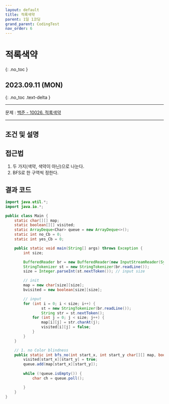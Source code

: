 ```yaml
---
layout: default
title: 적록색약
parent: 1일 1코딩
grand_parent: CodingTest
nav_order: 6
---
```


# 적록색약
{: .no_toc }

## 2023.09.11 (MON)
{: .no_toc .text-delta }

---

문제 : [백준 - 10026. 적록색약](https://www.acmicpc.net/problem/10026)

---

## 조건 및 설명

## 접근법
1. 두 가지(색약, 색약이 아닌)으로 나눈다.
2. BFS로 한 구역씩 정한다.

## 결과 코드

```java
import java.util.*;
import java.io.*;

public class Main {
    static char[][] map;
    static boolean[][] visited;
    static ArrayDeque<Char> queue = new ArrayDeque<>();
    static int no_Cb = 0;
    static int yes_Cb = 0;

    public static void main(String[] args) throws Exception {
        int size;

        BufferedReader br = new BufferedReader(new InputStreamReader(System.in));
        StringTokenizer st = new StringTokenizer(br.readLine());
        size = Integer.parseInt(st.nextToken()); // input size

        // init
        map = new char[size][size];
        bvisited = new boolean[size][size];

        // input
        for (int i = 0; i < size; i++) {
                st = new StringTokenizer(br.readLine());
                String str = st.nextToken();
            for (int j = 0; j < size; j++) {
                map[i][j] = str.charAt(j);
                visited[i][j] = false;
            }
        }
    }

    // 1. no Color blindness
    public static int bfs_no(int start_x, int start_y char[][] map, boolean[][] visited) {
        visited[start_x][start_y] = true;
        queue.add(map[start_x][start_y]);
        
        while (!queue.isEmpty()) {
            char ch = queue.poll();

        }
    }
}
```

